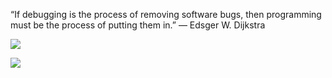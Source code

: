 

“If debugging is the process of removing software bugs, then programming must be the process of putting them in.”
― Edsger W. Dijkstra


![](https://komarev.com/ghpvc/?username=r3ge&color=blue&style=for-the-badge&label=Profile+Views)

[<img src="https://i.ibb.co/3TJ9yYN/Steam-icon-logo.png">](https://steamcommunity.com/id/RageDaLegend/)
